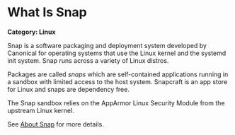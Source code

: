 # What Is Snap

__Category: Linux__

Snap is a software packaging and deployment system developed by Canonical for operating systems that use the Linux kernel and the systemd init system. Snap runs across a variety of Linux distros.

Packages are called _snaps_ which are self-contained applications running in a sandbox with limited access to the host system. Snapcraft is an app store for Linux and snaps are dependency free.

The Snap sandbox relies on the AppArmor Linux Security Module from the upstream Linux kernel.

See [About Snap](https://snapcraft.io/about) for more details.
